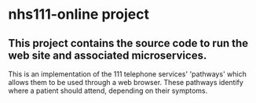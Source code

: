 # nhs111-online project

## This project contains the source code to run the web site and associated microservices.

This is an implementation of the 111 telephone services' 'pathways' which allows them to be used through a web browser. These pathways identify where a patient should attend, depending on their symptoms.
